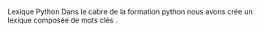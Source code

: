 Lexique  Python
Dans le cabre de la formation python nous avons crée un lexique composée de mots clés .

